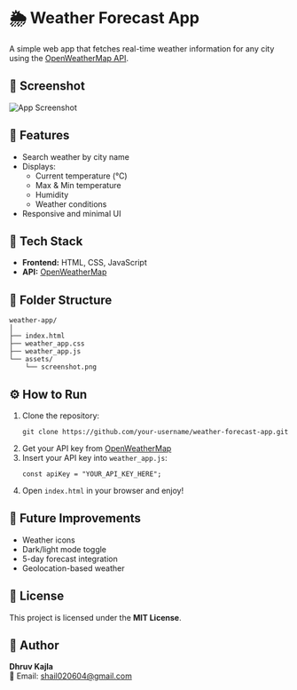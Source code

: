<!DOCTYPE html>
<html lang="en">
<head>
  <meta charset="UTF-8" />
  <meta name="viewport" content="width=device-width, initial-scale=1.0"/>
  <title>Weather Forecast App - README</title>
 
</head>
<body>

  <h1>🌦️ Weather Forecast App</h1>
  <p>A simple web app that fetches real-time weather information for any city using the <a href="https://openweathermap.org/">OpenWeatherMap API</a>.</p>

  <h2>📸 Screenshot</h2>
  <div class="screenshot">
    <img src="assets/screenshot.png" alt="App Screenshot" />
  </div>

  <h2>🚀 Features</h2>
  <ul>
    <li>Search weather by city name</li>
    <li>Displays:
      <ul>
        <li>Current temperature (°C)</li>
        <li>Max & Min temperature</li>
        <li>Humidity</li>
        <li>Weather conditions</li>
      </ul>
    </li>
    <li>Responsive and minimal UI</li>
  </ul>

  <h2>🧠 Tech Stack</h2>
  <ul>
    <li><strong>Frontend:</strong> HTML, CSS, JavaScript</li>
    <li><strong>API:</strong> <a href="https://openweathermap.org/current">OpenWeatherMap</a></li>
  </ul>

  <h2>📁 Folder Structure</h2>
  <pre><code>weather-app/
│
├── index.html
├── weather_app.css
├── weather_app.js
└── assets/
    └── screenshot.png
</code></pre>

  <h2>⚙️ How to Run</h2>
  <ol>
    <li>Clone the repository:
      <pre><code>git clone https://github.com/your-username/weather-forecast-app.git</code></pre>
    </li>
    <li>Get your API key from <a href="https://openweathermap.org/api">OpenWeatherMap</a></li>
    <li>Insert your API key into <code>weather_app.js</code>:
      <pre><code>const apiKey = "YOUR_API_KEY_HERE";</code></pre>
    </li>
    <li>Open <code>index.html</code> in your browser and enjoy!</li>
  </ol>

  <h2>🧩 Future Improvements</h2>
  <ul>
    <li>Weather icons</li>
    <li>Dark/light mode toggle</li>
    <li>5-day forecast integration</li>
    <li>Geolocation-based weather</li>
  </ul>

  <h2>📜 License</h2>
  <p>This project is licensed under the <strong>MIT License</strong>.</p>

  <h2>👤 Author</h2>
  <p><strong>Dhruv Kajla</strong><br>
  📧 Email: <a href="mailto:shail020604@gmail.com">shail020604@gmail.com</a></p>

</body>
</html>
